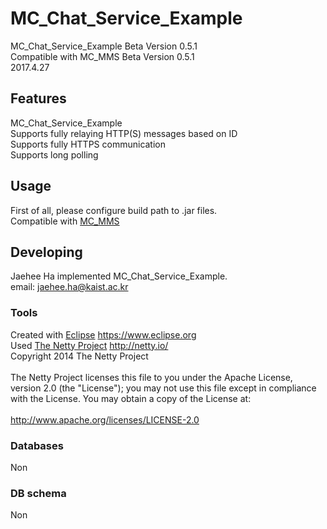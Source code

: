 
# MC_Chat_Service_Example
MC_Chat_Service_Example Beta Version 0.5.1 <br/>
Compatible with MC_MMS Beta Version 0.5.1 <br/>
2017.4.27<br/>


## Features
MC_Chat_Service_Example<br/>
Supports fully relaying HTTP(S) messages based on ID<br/>
Supports fully HTTPS communication<br/>
Supports long polling<br/>


## Usage
First of all, please configure build path to .jar files.<br/>
Compatible with [MC_MMS](https://github.com/HaJaehee/MC_MMS/)<br/>

## Developing
Jaehee Ha implemented MC_Chat_Service_Example.<br/>
email: jaehee.ha@kaist.ac.kr<br/>


### Tools
Created with [Eclipse](https://www.eclipse.org) https://www.eclipse.org<br/>
Used [The Netty Project](http://netty.io/) http://netty.io/<br/>
Copyright 2014 The Netty Project<br/>
<br/>
The Netty Project licenses this file to you under the Apache License,<br/>
version 2.0 (the "License"); you may not use this file except in compliance<br/>
with the License. You may obtain a copy of the License at:<br/>
<br/>
  http://www.apache.org/licenses/LICENSE-2.0<br/>


### Databases
Non<br/>

### DB schema
Non<br/>
